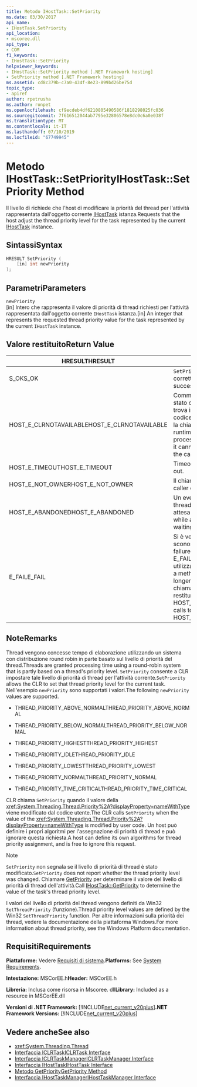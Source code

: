 ```yaml
---
title: Metodo IHostTask::SetPriority
ms.date: 03/30/2017
api_name:
- IHostTask.SetPriority
api_location:
- mscoree.dll
api_type:
- COM
f1_keywords:
- IHostTask::SetPriority
helpviewer_keywords:
- IHostTask::SetPriority method [.NET Framework hosting]
- SetPriority method [.NET Framework hosting]
ms.assetid: cd8c379b-c7a0-434f-8e23-899bd26be75d
topic_type:
- apiref
author: rpetrusha
ms.author: ronpet
ms.openlocfilehash: cf9ecdeb4df6210805490586f1818298025fc036
ms.sourcegitcommit: 7f616512044ab7795e32806578e8dc0c6a0e038f
ms.translationtype: MT
ms.contentlocale: it-IT
ms.lasthandoff: 07/10/2019
ms.locfileid: "67749945"
---
```

# <a name="ihosttasksetpriority-method"></a><span data-ttu-id="71b5b-102">Metodo IHostTask::SetPriority</span><span class="sxs-lookup"><span data-stu-id="71b5b-102">IHostTask::SetPriority Method</span></span>
<span data-ttu-id="71b5b-103">Il livello di richiede che l'host di modificare la priorità del thread per l'attività rappresentata dall'oggetto corrente [IHostTask](../../../../docs/framework/unmanaged-api/hosting/ihosttask-interface.md) istanza.</span><span class="sxs-lookup"><span data-stu-id="71b5b-103">Requests that the host adjust the thread priority level for the task represented by the current [IHostTask](../../../../docs/framework/unmanaged-api/hosting/ihosttask-interface.md) instance.</span></span>  
  
## <a name="syntax"></a><span data-ttu-id="71b5b-104">Sintassi</span><span class="sxs-lookup"><span data-stu-id="71b5b-104">Syntax</span></span>  
  
```cpp  
HRESULT SetPriority (  
    [in] int newPriority  
);  
```  
  
## <a name="parameters"></a><span data-ttu-id="71b5b-105">Parametri</span><span class="sxs-lookup"><span data-stu-id="71b5b-105">Parameters</span></span>  
 `newPriority`  
 <span data-ttu-id="71b5b-106">[in] Intero che rappresenta il valore di priorità di thread richiesti per l'attività rappresentata dall'oggetto corrente `IHostTask` istanza.</span><span class="sxs-lookup"><span data-stu-id="71b5b-106">[in] An integer that represents the requested thread priority value for the task represented by the current `IHostTask` instance.</span></span>  
  
## <a name="return-value"></a><span data-ttu-id="71b5b-107">Valore restituito</span><span class="sxs-lookup"><span data-stu-id="71b5b-107">Return Value</span></span>  
  
|<span data-ttu-id="71b5b-108">HRESULT</span><span class="sxs-lookup"><span data-stu-id="71b5b-108">HRESULT</span></span>|<span data-ttu-id="71b5b-109">Descrizione</span><span class="sxs-lookup"><span data-stu-id="71b5b-109">Description</span></span>|  
|-------------|-----------------|  
|<span data-ttu-id="71b5b-110">S_OK</span><span class="sxs-lookup"><span data-stu-id="71b5b-110">S_OK</span></span>|<span data-ttu-id="71b5b-111">`SetPriority` stato restituito correttamente.</span><span class="sxs-lookup"><span data-stu-id="71b5b-111">`SetPriority` returned successfully.</span></span>|  
|<span data-ttu-id="71b5b-112">HOST_E_CLRNOTAVAILABLE</span><span class="sxs-lookup"><span data-stu-id="71b5b-112">HOST_E_CLRNOTAVAILABLE</span></span>|<span data-ttu-id="71b5b-113">Common language runtime (CLR) non è stato caricato in un processo oppure si trova in uno stato in cui non può eseguire codice gestito o elaborare correttamente la chiamata.</span><span class="sxs-lookup"><span data-stu-id="71b5b-113">The common language runtime (CLR) has not been loaded into a process, or the CLR is in a state in which it cannot run managed code or process the call successfully.</span></span>|  
|<span data-ttu-id="71b5b-114">HOST_E_TIMEOUT</span><span class="sxs-lookup"><span data-stu-id="71b5b-114">HOST_E_TIMEOUT</span></span>|<span data-ttu-id="71b5b-115">Timeout della chiamata.</span><span class="sxs-lookup"><span data-stu-id="71b5b-115">The call timed out.</span></span>|  
|<span data-ttu-id="71b5b-116">HOST_E_NOT_OWNER</span><span class="sxs-lookup"><span data-stu-id="71b5b-116">HOST_E_NOT_OWNER</span></span>|<span data-ttu-id="71b5b-117">Il chiamante non possiede il blocco.</span><span class="sxs-lookup"><span data-stu-id="71b5b-117">The caller does not own the lock.</span></span>|  
|<span data-ttu-id="71b5b-118">HOST_E_ABANDONED</span><span class="sxs-lookup"><span data-stu-id="71b5b-118">HOST_E_ABANDONED</span></span>|<span data-ttu-id="71b5b-119">Un evento è stato annullato durante un thread bloccato o fiber è rimasta in attesa su di esso.</span><span class="sxs-lookup"><span data-stu-id="71b5b-119">An event was canceled while a blocked thread or fiber was waiting on it.</span></span>|  
|<span data-ttu-id="71b5b-120">E_FAIL</span><span class="sxs-lookup"><span data-stu-id="71b5b-120">E_FAIL</span></span>|<span data-ttu-id="71b5b-121">Si è verificato un errore irreversibile sconosciuto.</span><span class="sxs-lookup"><span data-stu-id="71b5b-121">An unknown catastrophic failure occurred.</span></span> <span data-ttu-id="71b5b-122">Quando un metodo di E_FAIL viene restituito, CLR non è più utilizzabile all'interno del processo.</span><span class="sxs-lookup"><span data-stu-id="71b5b-122">When a method returns E_FAIL, the CLR is no longer usable within the process.</span></span> <span data-ttu-id="71b5b-123">Le chiamate successive ai metodi di hosting restituiranno HOST_E_CLRNOTAVAILABLE.</span><span class="sxs-lookup"><span data-stu-id="71b5b-123">Subsequent calls to hosting methods return HOST_E_CLRNOTAVAILABLE.</span></span>|  
  
## <a name="remarks"></a><span data-ttu-id="71b5b-124">Note</span><span class="sxs-lookup"><span data-stu-id="71b5b-124">Remarks</span></span>  
 <span data-ttu-id="71b5b-125">Thread vengono concesse tempo di elaborazione utilizzando un sistema con distribuzione round robin in parte basato sul livello di priorità del thread.</span><span class="sxs-lookup"><span data-stu-id="71b5b-125">Threads are granted processing time using a round-robin system that is partly based on a thread's priority level.</span></span> <span data-ttu-id="71b5b-126">`SetPriority` consente a CLR impostare tale livello di priorità di thread per l'attività corrente.</span><span class="sxs-lookup"><span data-stu-id="71b5b-126">`SetPriority` allows the CLR to set that thread priority level for the current task.</span></span> <span data-ttu-id="71b5b-127">Nell'esempio `newPriority` sono supportati i valori.</span><span class="sxs-lookup"><span data-stu-id="71b5b-127">The following `newPriority` values are supported.</span></span>  
  
- <span data-ttu-id="71b5b-128">THREAD_PRIORITY_ABOVE_NORMAL</span><span class="sxs-lookup"><span data-stu-id="71b5b-128">THREAD_PRIORITY_ABOVE_NORMAL</span></span>  
  
- <span data-ttu-id="71b5b-129">THREAD_PRIORITY_BELOW_NORMAL</span><span class="sxs-lookup"><span data-stu-id="71b5b-129">THREAD_PRIORITY_BELOW_NORMAL</span></span>  
  
- <span data-ttu-id="71b5b-130">THREAD_PRIORITY_HIGHEST</span><span class="sxs-lookup"><span data-stu-id="71b5b-130">THREAD_PRIORITY_HIGHEST</span></span>  
  
- <span data-ttu-id="71b5b-131">THREAD_PRIORITY_IDLE</span><span class="sxs-lookup"><span data-stu-id="71b5b-131">THREAD_PRIORITY_IDLE</span></span>  
  
- <span data-ttu-id="71b5b-132">THREAD_PRIORITY_LOWEST</span><span class="sxs-lookup"><span data-stu-id="71b5b-132">THREAD_PRIORITY_LOWEST</span></span>  
  
- <span data-ttu-id="71b5b-133">THREAD_PRIORITY_NORMAL</span><span class="sxs-lookup"><span data-stu-id="71b5b-133">THREAD_PRIORITY_NORMAL</span></span>  
  
- <span data-ttu-id="71b5b-134">THREAD_PRIORITY_TIME_CRITICAL</span><span class="sxs-lookup"><span data-stu-id="71b5b-134">THREAD_PRIORITY_TIME_CRITICAL</span></span>  
  
 <span data-ttu-id="71b5b-135">CLR chiama `SetPriority` quando il valore della <xref:System.Threading.Thread.Priority%2A?displayProperty=nameWithType> viene modificato dal codice utente.</span><span class="sxs-lookup"><span data-stu-id="71b5b-135">The CLR calls `SetPriority` when the value of the <xref:System.Threading.Thread.Priority%2A?displayProperty=nameWithType> is modified by user code.</span></span> <span data-ttu-id="71b5b-136">Un host può definire i propri algoritmi per l'assegnazione di priorità di thread e può ignorare questa richiesta.</span><span class="sxs-lookup"><span data-stu-id="71b5b-136">A host can define its own algorithms for thread priority assignment, and is free to ignore this request.</span></span>  
  
> [!NOTE]
>  <span data-ttu-id="71b5b-137">`SetPriority` non segnala se il livello di priorità di thread è stato modificato.</span><span class="sxs-lookup"><span data-stu-id="71b5b-137">`SetPriority` does not report whether the thread priority level was changed.</span></span> <span data-ttu-id="71b5b-138">Chiamare [GetPriority](../../../../docs/framework/unmanaged-api/hosting/ihosttask-getpriority-method.md) per determinare il valore del livello di priorità di thread dell'attività.</span><span class="sxs-lookup"><span data-stu-id="71b5b-138">Call [IHostTask::GetPriority](../../../../docs/framework/unmanaged-api/hosting/ihosttask-getpriority-method.md) to determine the value of the task's thread priority level.</span></span>  
  
 <span data-ttu-id="71b5b-139">I valori del livello di priorità del thread vengono definiti da Win32 `SetThreadPriority` (funzione).</span><span class="sxs-lookup"><span data-stu-id="71b5b-139">Thread priority level values are defined by the Win32 `SetThreadPriority` function.</span></span> <span data-ttu-id="71b5b-140">Per altre informazioni sulla priorità dei thread, vedere la documentazione della piattaforma Windows.</span><span class="sxs-lookup"><span data-stu-id="71b5b-140">For more information about thread priority, see the Windows Platform documentation.</span></span>  
  
## <a name="requirements"></a><span data-ttu-id="71b5b-141">Requisiti</span><span class="sxs-lookup"><span data-stu-id="71b5b-141">Requirements</span></span>  
 <span data-ttu-id="71b5b-142">**Piattaforme:** Vedere [Requisiti di sistema](../../../../docs/framework/get-started/system-requirements.md).</span><span class="sxs-lookup"><span data-stu-id="71b5b-142">**Platforms:** See [System Requirements](../../../../docs/framework/get-started/system-requirements.md).</span></span>  
  
 <span data-ttu-id="71b5b-143">**Intestazione:** MSCorEE.h</span><span class="sxs-lookup"><span data-stu-id="71b5b-143">**Header:** MSCorEE.h</span></span>  
  
 <span data-ttu-id="71b5b-144">**Libreria:** Inclusa come risorsa in Mscoree. dll</span><span class="sxs-lookup"><span data-stu-id="71b5b-144">**Library:** Included as a resource in MSCorEE.dll</span></span>  
  
 <span data-ttu-id="71b5b-145">**Versioni di .NET Framework:** [!INCLUDE[net_current_v20plus](../../../../includes/net-current-v20plus-md.md)]</span><span class="sxs-lookup"><span data-stu-id="71b5b-145">**.NET Framework Versions:** [!INCLUDE[net_current_v20plus](../../../../includes/net-current-v20plus-md.md)]</span></span>  
  
## <a name="see-also"></a><span data-ttu-id="71b5b-146">Vedere anche</span><span class="sxs-lookup"><span data-stu-id="71b5b-146">See also</span></span>

- <xref:System.Threading.Thread>
- [<span data-ttu-id="71b5b-147">Interfaccia ICLRTask</span><span class="sxs-lookup"><span data-stu-id="71b5b-147">ICLRTask Interface</span></span>](../../../../docs/framework/unmanaged-api/hosting/iclrtask-interface.md)
- [<span data-ttu-id="71b5b-148">Interfaccia ICLRTaskManager</span><span class="sxs-lookup"><span data-stu-id="71b5b-148">ICLRTaskManager Interface</span></span>](../../../../docs/framework/unmanaged-api/hosting/iclrtaskmanager-interface.md)
- [<span data-ttu-id="71b5b-149">Interfaccia IHostTask</span><span class="sxs-lookup"><span data-stu-id="71b5b-149">IHostTask Interface</span></span>](../../../../docs/framework/unmanaged-api/hosting/ihosttask-interface.md)
- [<span data-ttu-id="71b5b-150">Metodo GetPriority</span><span class="sxs-lookup"><span data-stu-id="71b5b-150">GetPriority Method</span></span>](../../../../docs/framework/unmanaged-api/hosting/ihosttask-getpriority-method.md)
- [<span data-ttu-id="71b5b-151">Interfaccia IHostTaskManager</span><span class="sxs-lookup"><span data-stu-id="71b5b-151">IHostTaskManager Interface</span></span>](../../../../docs/framework/unmanaged-api/hosting/ihosttaskmanager-interface.md)
